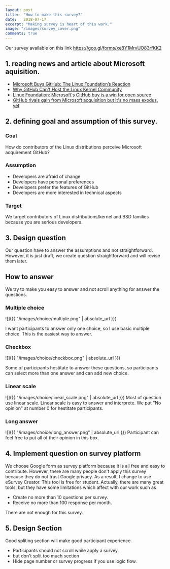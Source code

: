 ```yaml
---
layout: post
title:  "How to make this survey?"
date:   2018-07-17
excerpt: "Making survey is heart of this work."
image: "/images/survey_cover.png"
comments: true
---
```


Our survey available on this link https://goo.gl/forms/xe8Y1MrvUO83rfKK2

## 1. reading news and article about Microsoft aquisition. 
- [Microsoft Buys GitHub: The Linux Foundation’s Reaction](https://www.linuxfoundation.org/blog/microsoft-buys-github-the-linux-foundations-reaction/)
- [Why GitHub Can't Host the Linux Kernel Community](https://news.ycombinator.com/item?id=14972872)
- [Linux Foundation: Microsoft's GitHub buy is a win for open source](https://www.zdnet.com/article/linux-foundation-microsofts-github-buy-is-a-win-for-open-source/)
- [GitHub rivals gain from Microsoft acquisition but it's no mass exodus, yet](https://www.zdnet.com/article/github-rivals-gain-from-microsoft-acquisition-but-its-no-mass-exodus-yet/)

## 2. defining goal and assumption of this survey.
### Goal
How do contributors of the Linux distributions perceive Microsoft acquirement GitHub?
### Assumption 
- Developers are afraid of change
- Developers have personal preferences
- Developers prefer the features of GitHub
- Developers are more interested in technical aspects
### Target
We target contributors of Linux distributions/kernel and BSD families because you are serious developers.

## 3. Design question
Our question have to answer the assumptions and not straightforward. However, it is just draft, we create question straightforward and will revise them later.
## How to answer
We try to make you easy to answer and not scroll anything for answer the questions.
### Multiple choice
![]({{ "/images/choice/multiple.png" | absolute_url }})

I want participants to answer only one choice, so I use basic multiple choice. This is the easiest way to answer.
### Checkbox
![]({{ "/images/choice/checkbox.png" | absolute_url }})

  Some of participants hestitate to answer these questions, so participants can select more than one answer and can add new choice.
### Linear scale
![]({{ "/images/choice/linear_scale.png" | absolute_url }})
  Most of question use linear scale. Linear scale is easy to answer and interprete. We put "No opinion" at number 0 for hestitate participants.

### Long answer
![]({{ "/images/choice/long_answer.png" | absolute_url }})
  Participant can feel free to put all of their opinion in this box.

## 4. Implement question on survey platform
  We choose Google form as survey platform because it is all free and easy to contribute. However, there are many people don't apply this survey because they do not trust Google privacy. As a result, I change to use eSurvey Creator. This tool is free for student.
  Actually, there are many great tools, but they have some limitations which affect with our work such as 

  - Create no more than 10 questions per survey.
  - Receive no more than 100 response per month.

  There are not enough for this survey.

## 5. Design Section
  Good spliting section will make good participant experience.
- Participants should not scroll while apply a survey.
-  but don't split too much section
- Hide page number or survey progress if you use logic flow.